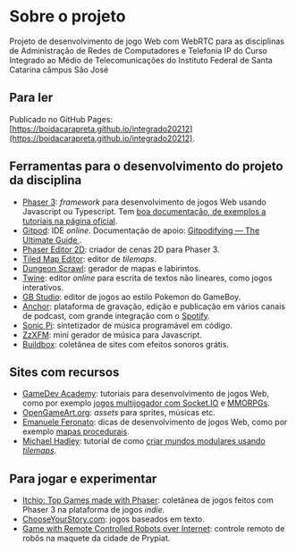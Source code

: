 # Sobre o projeto

Projeto de desenvolvimento de jogo Web com WebRTC para as disciplinas de Administração de Redes de Computadores e Telefonia IP do Curso Integrado ao Médio de Telecomunicações do Instituto Federal de Santa Catarina câmpus São José

## Para ler

Publicado no GitHub Pages: [https://boidacarapreta.github.io/integrado20212](https://boidacarapreta.github.io/integrado20212).


## Ferramentas para o desenvolvimento do projeto da disciplina

- [Phaser 3](https://phaser.io): _framework_ para desenvolvimento de jogos Web usando Javascript ou Typescript. Tem [boa documentação, de exemplos a tutoriais na página oficial](https://phaser.io/learn).
- [Gitpod](https://www.gitpod.io/): IDE _online_. Documentação de apoio: [Gitpodifying — The Ultimate Guide
  ](https://www.gitpod.io/blog/gitpodify/).
- [Phaser Editor 2D](https://github.com/PhaserEditor2D/PhaserEditor): criador de cenas 2D para Phaser 3.
- [Tiled Map Editor](https://www.mapeditor.org/): editor de _tilemaps_.
- [Dungeon Scrawl](https://dungeonscrawl.com/): gerador de mapas e labirintos.
- [Twine](https://twinery.org): editor _online_ para escrita de textos não lineares, como jogos interativos.
- [GB Studio](https://www.gbstudio.dev/): editor de jogos ao estilo Pokemon do GameBoy.
- [Anchor](https://anchor.fm): plataforma de gravação, edição e publicação em vários canais de podcast, com grande integração com o [Spotify](https://spotify.com).
- [Sonic Pi](https://sonic-pi.net/): sintetizador de música programável em código.
- [ZzXFM](https://keithclark.co.uk/articles/zzfxm/): mini gerador de música para Javascript.
- [Buildbox](https://www.buildbox.com/13-places-to-find-free-game-sound-effects/): coletânea de sites com efeitos sonoros grátis.

## Sites com recursos

- [GameDev Academy](https://gamedevacademy.org/): tutoriais para desenvolvimento de jogos Web, como por exemplo [jogos multijogador com Socket.IO](https://gamedevacademy.org/create-a-basic-multiplayer-game-in-phaser-3-with-socket-io-part-1/) e [MMORPGs](https://phasertutorials.com/how-to-create-a-phaser-3-mmorpg-part-1/).
- [OpenGameArt.org](https://opengameart.org/): _assets_ para sprites, músicas etc.
- [Emanuele Feronato](https://www.emanueleferonato.com/): dicas de desenvolvimento de jogos Web, como por exemplo [mapas procedurais](https://www.emanueleferonato.com/2019/01/29/javascript-procedural-dungeon-generator-found-on-github-fixed-a-bit-and-about-to-be-expanded/).
- [Michael Hadley](https://medium.com/@michaelwesthadley): tutorial de como [criar mundos modulares usando _tilemaps_](https://medium.com/@michaelwesthadley/modular-game-worlds-in-phaser-3-tilemaps-1-958fc7e6bbd6).

## Para jogar e experimentar

- [Itchio: Top Games made with Phaser](https://itch.io/games/made-with-phaser): coletânea de jogos feitos com Phaser 3 na plataforma de jogos _indie_.
- [ChooseYourStory.com](https://chooseyourstory.com/): jogos baseados em texto.
- [Game with Remote Controlled Robots over Internet](https://www.kickstarter.com/projects/remotegames/game-with-remote-controlled-robots-over-internet): controle remoto de robôs na maquete da cidade de Prypiat.
